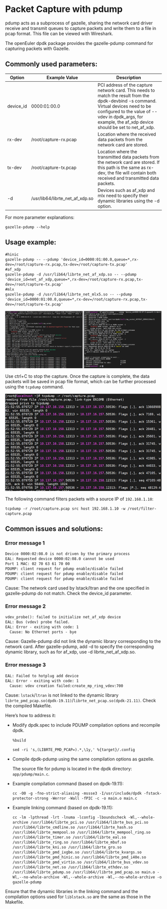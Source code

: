 # Packet Capture with pdump

pdump acts as a subprocess of gazelle, sharing the network card driver receive and transmit queues to capture packets and write them to a file in pcap format. This file can be viewed with Wireshark.

The openEuler dpdk package provides the gazelle-pdump command for capturing packets with Gazelle.

## Commonly used parameters:

| Option        | Example Value    | Description |
| ------------- | ---------------- | ----------- |
| device_id     | 0000:01:00.0     | PCI address of the capture network card. This needs to match the result from the dpdk-devbind -s command. Virtual devices need to be configured to the value of --vdev in dpdk_args, for example, the af_xdp device should be set to net_af_xdp. |
| rx-dev        | /root/capture-rx.pcap | Location where the received data packets from the network card are stored. |
| tx-dev        | /root/capture-tx.pcap | Location where the transmitted data packets from the network card are stored. If this path is the same as rx-dev, the file will contain both received and transmitted data packets. |
| -d            | /usr/lib64/librte_net_af_xdp.so | Devices such as af_xdp and mlx need to specify their dynamic libraries using the -d option. |

For more parameter explanations:
```
gazelle-pdump --help
```

## Usage example:
```
#hinic
gazelle-pdump -- --pdump 'device_id=0000:01:00.0,queue=*,rx-dev=/root/capture-rx.pcap,tx-dev=/root/capture-tx.pcap'
#af_xdp
gazelle-pdump -d /usr/lib64/librte_net_af_xdp.so -- --pdump 'device_id=net_af_xdp,queue=*,rx-dev=/root/capture-rx.pcap,tx-dev=/root/capture-tx.pcap'
#mlx
gazelle-pdump -d /usr/lib64/librte_net_mlx5.so -- --pdump 'device_id=0000:01:00.0,queue=*,rx-dev=/root/capture-rx.pcap,tx-dev=/root/capture-tx.pcap'
```
![scene](../images/pdump.png)

Use ctrl+C to stop the capture. Once the capture is complete, the data packets will be saved in pcap file format, which can be further processed using the `tcpdump` command.

![scene](../images/pdump-tcpdump.png)

The following command filters packets with a source IP of `192.168.1.10`:
```
tcpdump -r /root/capture.pcap src host 192.168.1.10 -w /root/filter-capture.pcap
```

## Common issues and solutions:

### Error message 1
```
Device 0000:02:08.0 is not driven by the primary process
EAL: Requested device 0000:02:08.0 cannot be used
Port 1 MAC: 02 70 63 61 70 00
PDUMP: client request for pdump enable/disable failed
PDUMP: client request for pdump enable/disable failed
PDUMP: client request for pdump enable/disable failed
```
Cause: The network card used by lstack/ltran and the one specified in gazelle-pdump do not match. Check the device_id parameter.

### Error message 2
```
vdev_probe(): failed to initialize net_af_xdp device
EAL: Bus (vdev) probe failed.
EAL: Error - exiting with code: 1
  Cause: No Ethernet ports - bye
```
Cause: Gazelle-pdump did not link the dynamic library corresponding to the network card. After gazelle-pdump, add -d to specify the corresponding dynamic library, such as for af_xdp, use -d librte_net_af_xdp.so.

### Error message 3
```
EAL: Failed to hotplug add device
EAL: Error - exiting with code: 1
  Cause: vdev creation failed:create_mp_ring_vdev:700
```
Cause: `lstack`/`ltran` is not linked to the dynamic library `librte_pmd_pcap.so(dpdk-19.11)`/`librte_net_pcap.so(dpdk-21.11)`. Check the compiled Makefile.

Here’s how to address it:
- Modify dpdk.spec to include PDUMP compilation options and recompile dpdk.
  
    `%build`
    ```
    sed -ri 's,(LIBRTE_PMD_PCAP=).*,\1y,' %{target}/.config
    ```

- Compile dpdk-pdump using the same compilation options as gazelle.

    The source file for pdump is located in the dpdk directory: `app/pdump/main.c`.

- Example compilation command (based on dpdk-19.11):
    ```
    cc -O0 -g -fno-strict-aliasing -mssse3 -I/usr/include/dpdk -fstack-protector-strong -Werror -Wall -fPIC -c -o main.o main.c
    ```

- Example linking command (based on dpdk-19.11):
    ```
    cc -lm -lpthread -lrt -lnuma -lconfig -lboundscheck -Wl,--whole-archive /usr/lib64/librte_pci.so /usr/lib64/librte_bus_pci.so /usr/lib64/librte_cmdline.so /usr/lib64/librte_hash.so /usr/lib64/librte_mempool.so /usr/lib64/librte_mempool_ring.so /usr/lib64/librte_timer.so /usr/lib64/librte_eal.so /usr/lib64/librte_ring.so /usr/lib64/librte_mbuf.so /usr/lib64/librte_kni.so /usr/lib64/librte_gro.so /usr/lib64/librte_pmd_ixgbe.so /usr/lib64/librte_kvargs.so /usr/lib64/librte_pmd_hinic.so /usr/lib64/librte_pmd_i40e.so /usr/lib64/librte_pmd_virtio.so /usr/lib64/librte_bus_vdev.so /usr/lib64/librte_net.so /usr/lib64/librte_ethdev.so /usr/lib64/librte_pdump.so /usr/lib64//librte_pmd_pcap.so main.o -Wl,--no-whole-archive -Wl,--whole-archive -Wl,--no-whole-archive -o gazelle-pdump
    ```

Ensure that the dynamic libraries in the linking command and the compilation options used for `liblstack.so` are the same as those in the Makefile.

